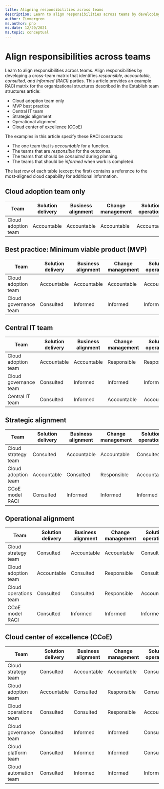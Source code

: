 ```yaml
---
title: Aligning responsibilities across teams
description: Learn to align responsibilities across teams by developing a cross-team matrix that identifies responsible, accountable, consulted, and informed (RACI) parties.
author: Zimmergren
ms.author: pnp
ms.date: 12/29/2021
ms.topic: conceptual
---
```


# Align responsibilities across teams

Learn to align responsibilities across teams. Align responsibilities by developing a cross-team matrix that identifies *responsible, accountable, consulted, and informed (RACI)* parties. This article provides an example RACI matrix for the organizational structures described in the Establish team structures article:

- Cloud adoption team only
- MVP best practice
- Central IT team
- Strategic alignment
- Operational alignment
- Cloud center of excellence (CCoE)

The examples in this article specify these RACI constructs:

- The one team that is *accountable* for a function.
- The teams that are *responsible* for the outcomes.
- The teams that should be *consulted* during planning.
- The teams that should be *informed* when work is completed.

The last row of each table (except the first) contains a reference to the most-aligned cloud capability for additional information.

## Cloud adoption team only

| Team | Solution delivery | Business alignment | Change management | Solution operations | Governance | Platform maturity | Platform operations | Platform automation |
| ------------------- | ----------------- | ------------------ | ----------------- | ------------------- | ----------- | ----------------- | ------------------- | ------------------- |
| Cloud adoption team | Accountable       | Accountable        | Accountable       | Accountable         | Accountable | Accountable       | Accountable         | Accountable         |

## Best practice: Minimum viable product (MVP)

| Team | Solution delivery                     | Business alignment                    | Change management                     | Solution operations                       | Governance                                | Platform maturity             | Platform operations           | Platform automation           |
| ------------------------ | ------------------------------------- | ------------------------------------- | ------------------------------------- | ----------------------------------------- | ----------------------------------------- | ----------------------------- | ----------------------------- | ----------------------------- |
| Cloud adoption team      | Accountable                           | Accountable                           | Accountable                           | Accountable                               | Consulted                      | Consulted                     | Consulted                     | Informed                      |
| Cloud governance team    | Consulted                             | Informed                              | Informed                              | Informed                                  | Accountable                    | Accountable                   | Accountable                   | Accountable                   |

## Central IT team

| Team | Solution delivery                     | Business alignment                    | Change management                     | Solution operations                       | Governance                                | Platform maturity             | Platform operations           | Platform automation           |
| ------------------------ | ------------------------------------- | ------------------------------------- | ------------------------------------- | ----------------------------------------- | ----------------------------------------- | ----------------------------- | ----------------------------- | ----------------------------- |
| Cloud adoption team      | Accountable                           | Accountable                           | Responsible                           | Responsible                               | Informed                      | Informed                      | Informed                      | Informed                      |
| Cloud governance team    | Consulted                             | Informed                              | Informed                              | Informed                                  | Accountable                    | Consulted                     | Responsible                   | Informed                      |
| Central IT team          | Consulted                             | Informed                              | Accountable                           | Accountable                               | Responsible                    | Accountable                   | Accountable                   | Accountable                   |

## Strategic alignment

| Team | Solution delivery                     | Business alignment                    | Change management                     | Solution operations                       | Governance                                | Platform maturity             | Platform operations           | Platform automation           |
| ------------------------ | ------------------------------------- | ------------------------------------- | ------------------------------------- | ----------------------------------------- | ----------------------------------------- | ----------------------------- | ----------------------------- | ----------------------------- |
| Cloud strategy team      | Consulted                             | Accountable                           | Accountable                           | Consulted                                 | Consulted                      | Informed                      | Informed                      | Informed                      |
| Cloud adoption team      | Accountable                           | Consulted                             | Responsible                           | Accountable                               | Informed                       | Informed                      | Informed                      | Informed                      |
| CCoE model RACI          | Consulted                             | Informed                              | Informed                              | Informed                                  | Accountable                    | Accountable                   | Accountable                   | Accountable                   |

## Operational alignment

| Team | Solution delivery                     | Business alignment                    | Change management                     | Solution operations                       | Governance                                | Platform maturity             | Platform operations           | Platform automation           |
| ------------------------ | ------------------------------------- | ------------------------------------- | ------------------------------------- | ----------------------------------------- | ----------------------------------------- | ----------------------------- | ----------------------------- | ----------------------------- |
| Cloud strategy team      | Consulted                             | Accountable                           | Accountable                           | Consulted                                 | Consulted                      | Informed                      | Informed                      | Informed                      |
| Cloud adoption team      | Accountable                           | Consulted                             | Responsible                           | Consulted                                 | Informed                       | Informed                      | Informed                      | Informed                      |
| Cloud operations team    | Consulted                             | Consulted                             | Responsible                           | Accountable                               | Consulted                      | Informed                      | Accountable                   | Consulted                      |
| CCoE model RACI          | Consulted                             | Informed                              | Informed                              | Informed                                  | Accountable                    | Accountable                   | Responsible                   | Accountable                   |

## Cloud center of excellence (CCoE)

| Team | Solution delivery                     | Business alignment                    | Change management                     | Solution operations                       | Governance                                | Platform maturity             | Platform operations           | Platform automation           |
| ------------------------ | ------------------------------------- | ------------------------------------- | ------------------------------------- | ----------------------------------------- | ----------------------------------------- | ----------------------------- | ----------------------------- | ----------------------------- |
| Cloud strategy team      | Consulted                             | Accountable                           | Accountable                           | Consulted                                 | Consulted                      | Informed                      | Informed                      | Informed                      |
| Cloud adoption team      | Accountable                           | Consulted                             | Responsible                           | Consulted                                 | Informed                       | Informed                      | Informed                      | Informed                      |
| Cloud operations team    | Consulted                             | Consulted                             | Responsible                           | Accountable                               | Consulted                      | Informed                      | Accountable                   | Consulted                      |
| Cloud governance team    | Consulted                             | Informed                              | Informed                              | Consulted                                 | Accountable                    | Consulted                     | Responsible                   | Informed                      |
| Cloud platform team      | Consulted                             | Informed                              | Informed                              | Consulted                                 | Consulted                      | Accountable                   | Responsible                   | Responsible                   |
| Cloud automation team    | Consulted                             | Informed                              | Informed                              | Informed                                  | Consulted                      | Responsible                   | Responsible                   | Accountable                   |
